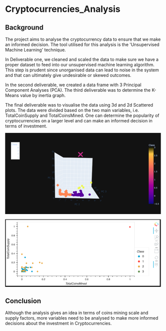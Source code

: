 # **Cryptocurrencies_Analysis**

## **Background**

The project aims to analyse the cryptocurrency data to ensure that we make an informed decision. The tool utilised for this analysis is the 'Unsupervised Machine Learning' technique. 

In Deliverable one, we cleaned and scaled the data to make sure we have a proper dataset to feed into our unsupervised machine learning algorithm. This step is prudent since unorganised data can lead to noise in the system and that can ultimately give undesirable or skewed outcomes.

In the second deliverable, we created a data frame with 3 Principal Component Analyses (PCA). The third deliverable was to determine the K-Means value by inertia graph.

The final deliverable was to visualise the data using 3d and 2d Scattered plots. The data were divided based on the two main variables, i.e. TotalCoinSupply and TotalCoinsMined. One can determine the popularity of cryptocurrencies on a larger level and can make an informed decision in terms of investment.

![](https://github.com/jaykansara2019/Cryptocurrencies_Analysis/blob/ac4a19cd8ad007f49243ee5932b1a6bd45ddd4df/3D%20plot.png)

![](https://github.com/jaykansara2019/Cryptocurrencies_Analysis/blob/ac4a19cd8ad007f49243ee5932b1a6bd45ddd4df/2D%20plot.png)

## **Conclusion**

Although the analysis gives an idea in terms of coins mining scale and supply factors, more variables need to be analysed to make more informed decisions about the investment in Cryptocurrencies.

